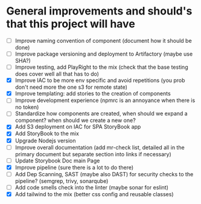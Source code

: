 # General improvements and should's that this project will have

- [ ] Improve naming convention of component (document how it should be done)
- [ ] Improve package versioning and deployment to Artifactory (maybe use SHA?)
- [ ] Improve testing, add PlayRight to the mix (check that the base testing does cover well all that has to do)
- [x] Improve IAC to be more env specific and avoid repetitions (you prob don't need more the one s3 for remote state)
- [x] Improve templating: add stories to the creation of components
- [ ] Improve development experience (npmrc is an annoyance when there is no token)
- [ ] Standardize how components are created, when should we expand a component? when should we create a new one?
- [x] Add S3 deployment on IAC for SPA StoryBook app
- [x] Add StoryBook to the mix
- [x] Upgrade Nodejs version
- [ ] Improve overall documentation (add mr-check list, detailed all in the primary document but separate section into links if necessary)
- [ ] Update Storybook Doc main Page
- [x] Improve pipeline (sure there is a lot to do there)
- [ ] Add Dep Scanning, SAST (maybe also DAST) for security checks to the pipeline? (semgrep, trivy, sonarqube)
- [ ] Add code smells check into the linter (maybe sonar for eslint)
- [x] Add tailwind to the mix (better css config and reusable classes)
